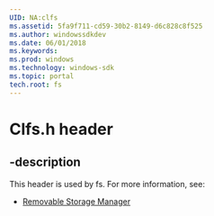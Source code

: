 ```yaml
---
UID: NA:clfs
ms.assetid: 5fa9f711-cd59-30b2-8149-d6c828c8f525
ms.author: windowssdkdev
ms.date: 06/01/2018
ms.keywords: 
ms.prod: windows
ms.technology: windows-sdk
ms.topic: portal
tech.root: fs
---
```


# Clfs.h header


## -description


This header is used by fs. For more information, see:

- [Removable Storage Manager](../_fs/index.md)